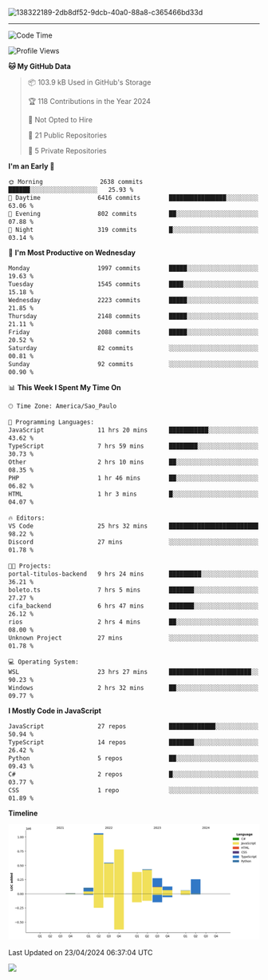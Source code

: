 
![138322189-2db8df52-9dcb-40a0-88a8-c365466bd33d](https://user-images.githubusercontent.com/89656623/214648213-d698ffe7-0c15-4728-8ac0-3e241011cc78.gif)

---

<!--START_SECTION:waka-->
![Code Time](http://img.shields.io/badge/Code%20Time-63%20hrs%2021%20mins-blue)

![Profile Views](http://img.shields.io/badge/Profile%20Views-11-blue)

**🐱 My GitHub Data** 

> 📦 103.9 kB Used in GitHub's Storage 
 > 
> 🏆 118 Contributions in the Year 2024
 > 
> 🚫 Not Opted to Hire
 > 
> 📜 21 Public Repositories 
 > 
> 🔑 5 Private Repositories 
 > 
**I'm an Early 🐤** 

```text
🌞 Morning                2638 commits        ██████░░░░░░░░░░░░░░░░░░░   25.93 % 
🌆 Daytime                6416 commits        ████████████████░░░░░░░░░   63.06 % 
🌃 Evening                802 commits         ██░░░░░░░░░░░░░░░░░░░░░░░   07.88 % 
🌙 Night                  319 commits         █░░░░░░░░░░░░░░░░░░░░░░░░   03.14 % 
```
📅 **I'm Most Productive on Wednesday** 

```text
Monday                   1997 commits        █████░░░░░░░░░░░░░░░░░░░░   19.63 % 
Tuesday                  1545 commits        ████░░░░░░░░░░░░░░░░░░░░░   15.18 % 
Wednesday                2223 commits        █████░░░░░░░░░░░░░░░░░░░░   21.85 % 
Thursday                 2148 commits        █████░░░░░░░░░░░░░░░░░░░░   21.11 % 
Friday                   2088 commits        █████░░░░░░░░░░░░░░░░░░░░   20.52 % 
Saturday                 82 commits          ░░░░░░░░░░░░░░░░░░░░░░░░░   00.81 % 
Sunday                   92 commits          ░░░░░░░░░░░░░░░░░░░░░░░░░   00.90 % 
```


📊 **This Week I Spent My Time On** 

```text
🕑︎ Time Zone: America/Sao_Paulo

💬 Programming Languages: 
JavaScript               11 hrs 20 mins      ███████████░░░░░░░░░░░░░░   43.62 % 
TypeScript               7 hrs 59 mins       ████████░░░░░░░░░░░░░░░░░   30.73 % 
Other                    2 hrs 10 mins       ██░░░░░░░░░░░░░░░░░░░░░░░   08.35 % 
PHP                      1 hr 46 mins        ██░░░░░░░░░░░░░░░░░░░░░░░   06.82 % 
HTML                     1 hr 3 mins         █░░░░░░░░░░░░░░░░░░░░░░░░   04.07 % 

🔥 Editors: 
VS Code                  25 hrs 32 mins      █████████████████████████   98.22 % 
Discord                  27 mins             ░░░░░░░░░░░░░░░░░░░░░░░░░   01.78 % 

🐱‍💻 Projects: 
portal-titulos-backend   9 hrs 24 mins       █████████░░░░░░░░░░░░░░░░   36.21 % 
boleto.ts                7 hrs 5 mins        ███████░░░░░░░░░░░░░░░░░░   27.27 % 
cifa_backend             6 hrs 47 mins       ███████░░░░░░░░░░░░░░░░░░   26.12 % 
rios                     2 hrs 4 mins        ██░░░░░░░░░░░░░░░░░░░░░░░   08.00 % 
Unknown Project          27 mins             ░░░░░░░░░░░░░░░░░░░░░░░░░   01.78 % 

💻 Operating System: 
WSL                      23 hrs 27 mins      ███████████████████████░░   90.23 % 
Windows                  2 hrs 32 mins       ██░░░░░░░░░░░░░░░░░░░░░░░   09.77 % 
```

**I Mostly Code in JavaScript** 

```text
JavaScript               27 repos            █████████████░░░░░░░░░░░░   50.94 % 
TypeScript               14 repos            ███████░░░░░░░░░░░░░░░░░░   26.42 % 
Python                   5 repos             ██░░░░░░░░░░░░░░░░░░░░░░░   09.43 % 
C#                       2 repos             █░░░░░░░░░░░░░░░░░░░░░░░░   03.77 % 
CSS                      1 repo              ░░░░░░░░░░░░░░░░░░░░░░░░░   01.89 % 
```



**Timeline**

![Lines of Code chart](https://raw.githubusercontent.com/NatanB4/NatanB4/main/assets/bar_graph.png)


 Last Updated on 23/04/2024 06:37:04 UTC
<!--END_SECTION:waka-->
    
  <a href="mailto:natanbarbosa027@gmail.com"><img src="https://img.shields.io/badge/Gmail-D14836?style=for-the-badge&logo=gmail&logoColor=white" target="_blank"></a>

